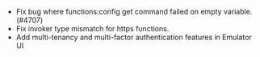 - Fix bug where functions:config get command failed on empty variable. (#4707)
- Fix invoker type mismatch for https functions.
- Add multi-tenancy and multi-factor authentication features in Emulator UI
